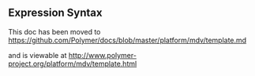 ## Expression Syntax

This doc has been moved to https://github.com/Polymer/docs/blob/master/platform/mdv/template.md

and is viewable at http://www.polymer-project.org/platform/mdv/template.html
